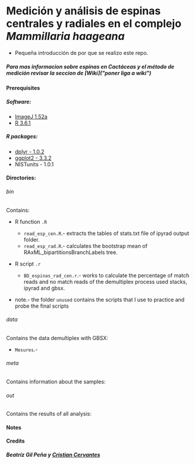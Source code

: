 # Medición y análisis de espinas centrales y radiales en el complejo *Mammillaria haageana*

- Pequeña introducción de por que se realizo este repo.


##### Para mas informacion sobre espinas en Cactáceas y el método de medición revisar la seccion de [Wiki]("poner liga a wiki")  

#### Prerequisites

##### Software:
- [ImageJ 1.52a](https://imagej.nih.gov/ij/)
- [R 3.6.1](https://www.r-project.org/)


##### R packages:
- [dplyr - 1.0.2](https://dplyr.tidyverse.org/)
- [ggplot2 - 3.3.2](https://ggplot2.tidyverse.org/)
- NISTunits - 1.0.1


#### Directories:
###### bin
Contains:
  * R function `.R`
    * `read_esp_cen.R`.- extracts the tables of stats.txt file of ipyrad output folder.
    * `read_esp_rad.R`.- calculates the bootstrap mean of RAxML_bipartitionsBranchLabels tree.

  * R script `.r`
    *  `BD_espinas_rad_cen.r`.-  works to calculate the percentage of match reads and no match reads of the demultiplex process used stacks, ipyrad and gbsx.


* note.- the folder `unused` contains the scripts that I use to practice and probe the final scripts


###### data

Contains the data demultiplex with GBSX:
 * `Mesures`.-

###### meta
Contains information about the samples:

###### out
Contains the results of all analysis:


#### Notes


#### Credits
##### Beatríz Gil Peña y [Cristian Cervantes](https://cristoichkov.github.io/)
